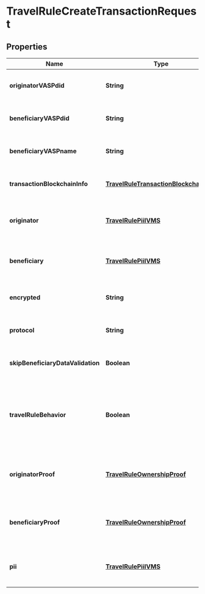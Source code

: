 

# TravelRuleCreateTransactionRequest


## Properties

| Name | Type | Description | Notes |
|------------ | ------------- | ------------- | -------------|
|**originatorVASPdid** | **String** | The VASP ID of the transaction originator |  [optional] |
|**beneficiaryVASPdid** | **String** | The VASP ID of the transaction beneficiary |  [optional] |
|**beneficiaryVASPname** | **String** | The name of the VASP acting as the beneficiary |  [optional] |
|**transactionBlockchainInfo** | [**TravelRuleTransactionBlockchainInfo**](TravelRuleTransactionBlockchainInfo.md) | Information about the blockchain transaction |  [optional] |
|**originator** | [**TravelRulePiiIVMS**](TravelRulePiiIVMS.md) | Information about the originator of the transaction |  |
|**beneficiary** | [**TravelRulePiiIVMS**](TravelRulePiiIVMS.md) | Information about the beneficiary of the transaction |  |
|**encrypted** | **String** | Encrypted data related to the transaction |  [optional] |
|**protocol** | **String** | The protocol used to perform the travel rule |  [optional] |
|**skipBeneficiaryDataValidation** | **Boolean** | Whether to skip validation of beneficiary data |  [optional] |
|**travelRuleBehavior** | **Boolean** | Whether to check if the transaction is a TRAVEL_RULE in the beneficiary VASP&#39;s jurisdiction |  [optional] |
|**originatorProof** | [**TravelRuleOwnershipProof**](TravelRuleOwnershipProof.md) | Ownership proof related to the originator of the transaction |  [optional] |
|**beneficiaryProof** | [**TravelRuleOwnershipProof**](TravelRuleOwnershipProof.md) | Ownership proof related to the beneficiary of the transaction |  [optional] |
|**pii** | [**TravelRulePiiIVMS**](TravelRulePiiIVMS.md) | Personal identifiable information related to the transaction |  [optional] |



